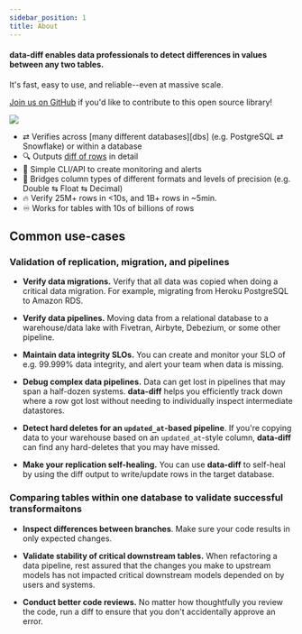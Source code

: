 ```yaml
---
sidebar_position: 1
title: About
---
```


#### **data-diff** enables data professionals to detect differences in values between any two tables.
It's fast, easy to use, and reliable--even at massive scale.

[Join us on GitHub](https://github.com/datafold/data-diff#readme) if you'd like to contribute to this open source library!

![](../../static/img/diff.png)

* ⇄  Verifies across [many different databases][dbs] (e.g. PostgreSQL ⇄ Snowflake) or within a database
* 🔍 Outputs [diff of rows](#example-command-and-output) in detail
* 🚨 Simple CLI/API to create monitoring and alerts
* 🔁 Bridges column types of different formats and levels of precision (e.g. Double ⇆ Float ⇆ Decimal)
* 🔥 Verify 25M+ rows in <10s, and 1B+ rows in ~5min.
* ♾️  Works for tables with 10s of billions of rows

## Common use-cases

### Validation of replication, migration, and pipelines

* **Verify data migrations.** Verify that all data was copied when doing a
  critical data migration. For example, migrating from Heroku PostgreSQL to Amazon RDS.

* **Verify data pipelines.** Moving data from a relational database to a
  warehouse/data lake with Fivetran, Airbyte, Debezium, or some other pipeline.

* **Maintain data integrity SLOs.** You can create and monitor
  your SLO of e.g. 99.999% data integrity, and alert your team when data is
  missing.

* **Debug complex data pipelines.** Data can get lost in pipelines that
  may span a half-dozen systems. **data-diff** helps you efficiently track down 
  where a row got lost without needing to individually inspect intermediate datastores. 

* **Detect hard deletes for an `updated_at`-based pipeline**. If you're
  copying data to your warehouse based on an `updated_at`-style column, **data-diff** 
  can find any hard-deletes that you may have missed.

* **Make your replication self-healing.** You can use **data-diff** to
  self-heal by using the diff output to write/update rows in the target
  database.

### Comparing tables within one database to validate successful transformaitons

* **Inspect differences between branches**. Make sure your code results in only expected changes.

* **Validate stability of critical downstream tables.** When refactoring a data pipeline, rest assured
that the changes you make to upstream models has not impacted critical downstream models depended on
by users and systems.

* **Conduct better code reviews.** No matter how thoughtfully you review the code, run a diff to 
ensure that you don't accidentally approve an error.